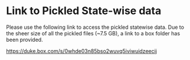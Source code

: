 # Link to Pickled State-wise data

Please use the following link to access the pickled statewise data. Due to the sheer size of all the pickled files (~7.5 GB), a link to a box folder has been provided.

https://duke.box.com/s/0whde03n85bso2wuvq5iviwuidzeecij
